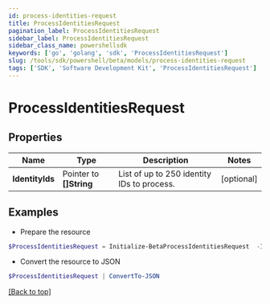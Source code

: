 ```yaml
---
id: process-identities-request
title: ProcessIdentitiesRequest
pagination_label: ProcessIdentitiesRequest
sidebar_label: ProcessIdentitiesRequest
sidebar_class_name: powershellsdk
keywords: ['go', 'golang', 'sdk', 'ProcessIdentitiesRequest'] 
slug: /tools/sdk/powershell/beta/models/process-identities-request
tags: ['SDK', 'Software Development Kit', 'ProcessIdentitiesRequest']
---
```



# ProcessIdentitiesRequest

## Properties

Name | Type | Description | Notes
------------ | ------------- | ------------- | -------------
**IdentityIds** |  Pointer to **[]String** | List of up to 250 identity IDs to process. | [optional] 

## Examples

- Prepare the resource
```powershell
$ProcessIdentitiesRequest = Initialize-BetaProcessIdentitiesRequest  -IdentityIds null
```

- Convert the resource to JSON
```powershell
$ProcessIdentitiesRequest | ConvertTo-JSON
```


[[Back to top]](#) 

